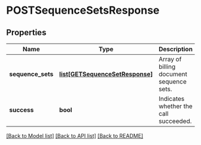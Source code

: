 # POSTSequenceSetsResponse

## Properties
Name | Type | Description | Notes
------------ | ------------- | ------------- | -------------
**sequence_sets** | [**list[GETSequenceSetResponse]**](GETSequenceSetResponse.md) | Array of billing document sequence sets.  | [optional] 
**success** | **bool** | Indicates whether the call succeeded.  | [optional] 

[[Back to Model list]](../README.md#documentation-for-models) [[Back to API list]](../README.md#documentation-for-api-endpoints) [[Back to README]](../README.md)


